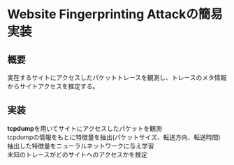 # Website Fingerprinting Attackの簡易実装

## 概要
実在するサイトにアクセスしたパケットトレースを観測し、トレースのメタ情報からサイトアクセスを推定する。

## 実装
**tcpdump**を用いてサイトにアクセスしたパケットを観測 <br>
tcpdumpの情報をもとに特徴量を抽出(パケットサイズ、転送方向、転送時間) <br>
抽出した特徴量をニューラルネットワークに与え学習 <br>
未知のトレースがどのサイトへのアクセスかを推定
